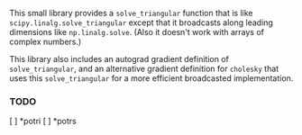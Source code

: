 This small library provides a `solve_triangular` function that is like
`scipy.linalg.solve_triangular` except that it broadcasts along leading
dimensions like `np.linalg.solve`. (Also it doesn't work with arrays of complex
numbers.)

This library also includes an autograd gradient definition of
`solve_triangular`, and an alternative gradient definition for `cholesky` that
uses this `solve_triangular` for a more efficient broadcasted implementation.

### TODO

  [ ] \*potri
  [ ] \*potrs
